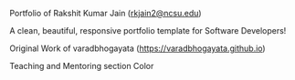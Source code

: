 Portfolio of Rakshit Kumar Jain (rkjain2@ncsu.edu)

A clean, beautiful, responsive portfolio template for Software Developers!


Original Work of varadbhogayata (https://varadbhogayata.github.io)

Teaching and Mentoring section
Color
